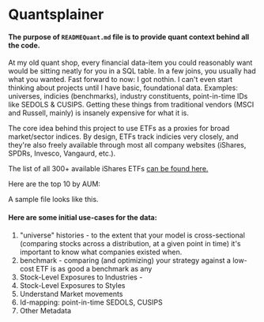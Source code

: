 # Quantsplainer
#### The purpose of `READMEQuant.md` file is to provide quant context behind all the code.
At my old quant shop, every financial data-item you could reasonably want would be sitting neatly for you in a SQL table. 
In a few joins, you usually had what you wanted. Fast forward to now: I got nothin. I can't even start thinking about projects until I have basic, foundational data. 
Examples: universes, indicies (benchmarks), industry constituents, point-in-time IDs like SEDOLS & CUSIPS. Getting these things from traditional vendors (MSCI and Russell, mainly) is insanely expensive for what it is. 

The core idea behind this project to use ETFs as a proxies for broad market/sector indices. By design, ETFs track indicies very closely, and they're also freely available through most all company websites (iShares, SPDRs, Invesco, Vangaurd, etc.). 

The list of all 300+ available iShares ETFs [can be found here.](https://github.com/talsan/ishares/blob/master/ishares/data/ishares-etf-index.csv)

Here are the top 10 by AUM:

A sample file looks like this.

#### Here are some initial use-cases for the data:
1. "universe" histories - to the extent that your model is cross-sectional (comparing stocks across a distribution, at a given point in time) it's important to know what companies existed when. 
2. benchmark - comparing (and optimizing) your strategy against a low-cost ETF is as good a benchmark as any
3. Stock-Level Exposures to Industries - 
4. Stock-Level Exposures to Styles
5. Understand Market movements
6. Id-mapping: point-in-time SEDOLS, CUSIPS
7. Other Metadata 
